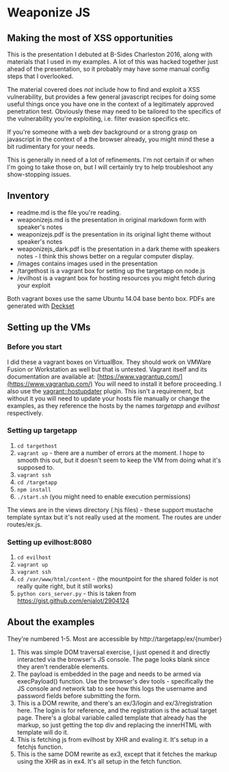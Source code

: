 # Weaponize JS
## Making the most of XSS opportunities

This is the presentation I debuted at B-Sides Charleston 2016, along with
materials that I used in my examples. A lot of this was hacked together just
ahead of the presentation, so it probably may have some manual config steps that
I overlooked.

The material covered does *not* include how to find and exploit a XSS vulnerability,
but provides a few general javascript recipes for doing some useful things once
you have one in the context of a legitimately approved penetration test.
Obviously these may need to be tailored to the specifics of the vulnerability
you're exploiting, i.e. filter evasion specifics etc.

If you're someone with a web dev background or a strong grasp on javascript in
the context of a the browser already, you might mind these a bit rudimentary for
your needs.

This is generally in need of a lot of refinements. I'm not certain if or when I'm
going to take those on, but I will certainly try to help troubleshoot any show-stopping issues.

## Inventory
 - readme.md is the file you're reading.
 - weaponizejs.md is the presentation in original markdown form with speaker's notes
 - weaponizejs.pdf is the presentation in its original light theme without speaker's notes
 - weaponizejs_dark.pdf is the presentation in a dark theme with speakers notes - I think this shows better on a regular computer display.
 - /images contains images used in the presentation
 - /targethost is a vagrant box for setting up the targetapp on node.js
 - /evilhost is a vagrant box for hosting resources you might fetch during your exploit

 Both vagrant boxes use the same Ubuntu 14.04 base bento box.
 PDFs are generated with [Deckset](http://www.decksetapp.com/)

## Setting up the VMs

### Before you start
I did these a vagrant boxes on VirtualBox. They should work on VMWare Fusion or
Workstation as well but that is untested.
Vagrant itself and its documentation are available at: [https://www.vagrantup.com/](https://www.vagrantup.com/)
You will need to install it before proceeding.
I also use the [vagrant::hostupdater](https://github.com/cogitatio/vagrant-hostsupdater) plugin.
This isn't a requirement, but without it you will need to update your hosts file
manually or change the examples, as they reference the hosts by the names
*targetapp* and *evilhost* respectively.

### Setting up targetapp
 1. `cd targethost`
 2. `vagrant up` - there are a number of errors at the moment. I hope to smooth
 this out, but it doesn't seem to keep the VM from doing what it's supposed to.
 3. `vagrant ssh`
 4. `cd /targetapp`
 5. `npm install`
 6. `./start.sh` (you might need to enable execution permissions)

 The views are in the views directory (.hjs files) - these support mustache
 template syntax but it's not really used at the moment. The routes are under
 routes/ex.js.

### Setting up evilhost:8080
  1. `cd evilhost`
  2. `vagrant up`
  3. `vagrant ssh`
  4. `cd /var/www/html/content` - (the mountpoint for the shared folder is not
    really quite right, but it still works)
  5. `python cors_server.py` - this is taken from https://gist.github.com/enjalot/2904124

## About the examples
They're numbered 1-5. Most are accessible by http://targetapp/ex/{number}
 1. This was simple DOM traversal exercise, I just opened it and directly
 interacted via the browser's JS console. The page looks blank since they aren't renderable elements.
 2. The payload is embedded in the page and needs to be armed via execPayload() function. Use the browser's dev tools - specifically the JS console and network tab to see how this logs the username and password fields before submitting the form.
 3. This is a DOM rewrite, and there's an ex/3/login and ex/3/registration here. The login is for reference, and the registration is the actual target page. There's a global variable called template that already has the markup, so just getting the top div and replacing the innerHTML with template will do it.
 4. This is fetching js from evilhost by XHR and evaling it. It's setup in a fetchjs function.
 5. This is the same DOM rewrite as ex3, except that it fetches the markup using the XHR as in ex4. It's all setup in the fetch function.
